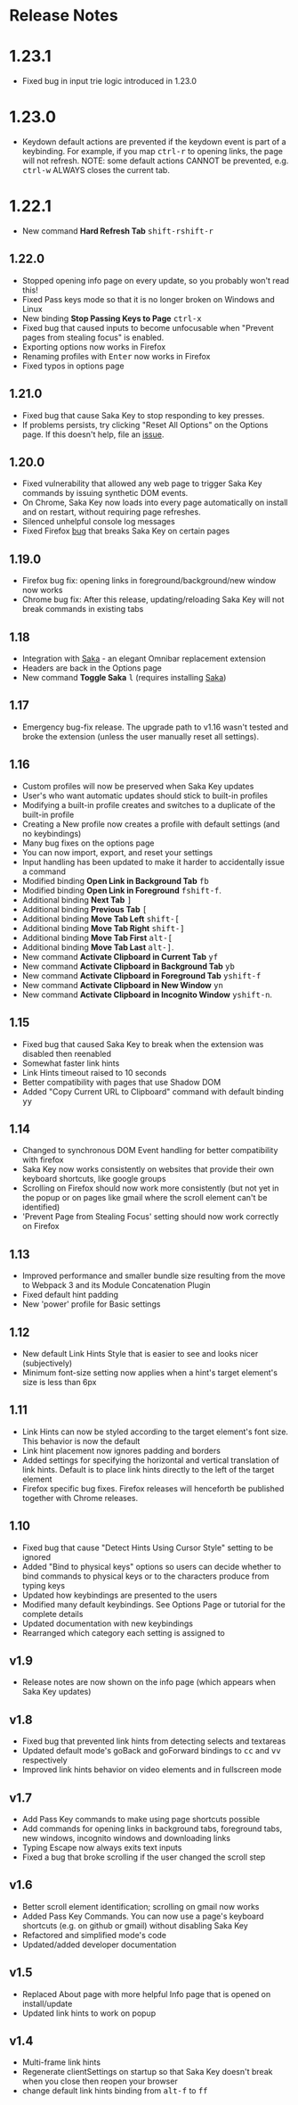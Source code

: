 # Release Notes

# 1.23.1

* Fixed bug in input trie logic introduced in 1.23.0

# 1.23.0

* Keydown default actions are prevented if the keydown event is part of a keybinding. For example, if you map <kbd>ctrl-r</kbd> to opening links, the page will not refresh. NOTE: some default actions CANNOT be prevented, e.g. <kbd>ctrl-w</kbd> ALWAYS closes the current tab.

# 1.22.1

* New command **Hard Refresh Tab** <kbd>shift-r</kbd><kbd>shift-r</kbd>

## 1.22.0

* Stopped opening info page on every update, so you probably won't read this!
* Fixed Pass keys mode so that it is no longer broken on Windows and Linux
* New binding **Stop Passing Keys to Page** <kbd>ctrl-x</kbd>
* Fixed bug that caused inputs to become unfocusable when "Prevent pages from stealing focus" is enabled.
* Exporting options now works in Firefox
* Renaming profiles with <kbd>Enter</kbd> now works in Firefox
* Fixed typos in options page

## 1.21.0

* Fixed bug that cause Saka Key to stop responding to key presses.
* If problems persists, try clicking "Reset All Options" on the Options page. If this doesn't help, file an [issue](https://github.com/lusakasa/saka-key/issues).

## 1.20.0

* Fixed vulnerability that allowed any web page to trigger Saka Key commands by issuing synthetic DOM events.
* On Chrome, Saka Key now loads into every page automatically on install and on restart, without requiring page refreshes.
* Silenced unhelpful console log messages
* Fixed Firefox [bug](https://github.com/lusakasa/saka-key/issues/26) that breaks Saka Key on certain pages

## 1.19.0

* Firefox bug fix: opening links in foreground/background/new window now works
* Chrome bug fix: After this release, updating/reloading Saka Key will not break commands in existing tabs 

## 1.18

* Integration with [Saka](https://saka.io) - an elegant Omnibar replacement extension
* Headers are back in the Options page
* New command **Toggle Saka** <kbd>l</kbd> (requires installing [Saka](https://saka.io))

## 1.17

* Emergency bug-fix release. The upgrade path to v1.16 wasn't tested and broke the extension (unless the user manually reset all settings).

## 1.16

* Custom profiles will now be preserved when Saka Key updates
* User's who want automatic updates should stick to built-in profiles
* Modifying a built-in profile creates and switches to a duplicate of the built-in profile
* Creating a New profile now creates a profile with default settings (and no keybindings)
* Many bug fixes on the options page
* You can now import, export, and reset your settings
* Input handling has been updated to make it harder to accidentally issue a command
* Modified binding **Open Link in Background Tab** <kbd>f</kbd><kbd>b</kbd>
* Modified binding **Open Link in Foreground** <kbd>f</kbd><kbd>shift-f</kbd>.
* Additional binding **Next Tab** <kbd>]</kbd>
* Additional binding **Previous Tab** <kbd>[</kbd>
* Additional binding **Move Tab Left** <kbd>shift-[</kbd>
* Additional binding **Move Tab Right** <kbd>shift-]</kbd>
* Additional binding **Move Tab First** <kbd>alt-[</kbd>
* Additional binding **Move Tab Last** <kbd>alt-]</kbd>.
* New command **Activate Clipboard in Current Tab** <kbd>y</kbd><kbd>f</kbd>
* New command **Activate Clipboard in Background Tab** <kbd>y</kbd><kbd>b</kbd>
* New command **Activate Clipboard in Foreground Tab** <kbd>y</kbd><kbd>shift-f</kbd>
* New command **Activate Clipboard in New Window** <kbd>y</kbd><kbd>n</kbd>
* New command **Activate Clipboard in Incognito Window** <kbd>y</kbd><kbd>shift-n</kbd>.

## 1.15

* Fixed bug that caused Saka Key to break when the extension was disabled then reenabled
* Somewhat faster link hints
* Link Hints timeout raised to 10 seconds
* Better compatibility with pages that use Shadow DOM
* Added "Copy Current URL to Clipboard" command with default binding <kbd>y</kbd><kbd>y</kbd>

## 1.14

* Changed to synchronous DOM Event handling for better compatibility with firefox
* Saka Key now works consistently on websites that provide their own keyboard shortcuts, like google groups
* Scrolling on Firefox should now work more consistently (but not yet in the popup or on pages like gmail where the scroll element can't be identified)
* 'Prevent Page from Stealing Focus' setting should now work correctly on Firefox

## 1.13

* Improved performance and smaller bundle size resulting from the move to Webpack 3 and its Module Concatenation Plugin 
* Fixed default hint padding
* New 'power' profile for Basic settings

## 1.12

* New default Link Hints Style that is easier to see and looks nicer (subjectively)
* Minimum font-size setting now applies when a hint's target element's size is less than 6px

## 1.11

* Link Hints can now be styled according to the target element's font size. This behavior is now the default
* Link hint placement now ignores padding and borders 
* Added settings for specifying the horizontal and vertical translation of link hints. Default is to place link hints directly to the left of the target element
* Firefox specific bug fixes. Firefox releases will henceforth be published together with Chrome releases.

## 1.10

* Fixed bug that cause "Detect Hints Using Cursor Style" setting to be ignored
* Added "Bind to physical keys" options so users can decide whether to bind commands to physical keys or to the characters produce from typing keys
* Updated how keybindings are presented to the users
* Modified many default keybindings. See Options Page or tutorial for the complete details
* Updated documentation with new keybindings
* Rearranged which category each setting is assigned to

## v1.9

* Release notes are now shown on the info page (which appears when Saka Key updates)

## v1.8

* Fixed bug that prevented link hints from detecting selects and textareas
* Updated default mode's goBack and goForward bindings to <kbd>c</kbd><kbd>c</kbd> and <kbd>v</kbd><kbd>v</kbd> respectively
* Improved link hints behavior on video elements and in fullscreen mode

## v1.7

* Add Pass Key commands to make using page shortcuts possible
* Add commands for opening links in background tabs, foreground tabs, new windows, incognito windows and downloading links
* Typing Escape now always exits text inputs
* Fixed a bug that broke scrolling if the user changed the scroll step

## v1.6

* Better scroll element identification; scrolling on gmail now works
* Added Pass Key Commands. You can now use a page's keyboard shortcuts (e.g. on github or gmail) without disabling Saka Key
* Refactored and simplified mode's code
* Updated/added developer documentation

## v1.5

* Replaced About page with more helpful Info page that is opened on install/update
* Updated link hints to work on popup

## v1.4

* Multi-frame link hints
* Regenerate clientSettings on startup so that Saka Key doesn't break when you close then reopen your browser
* change default link hints binding from <kbd>alt-f</kbd> to <kbd>f</kbd><kbd>f</kbd> 